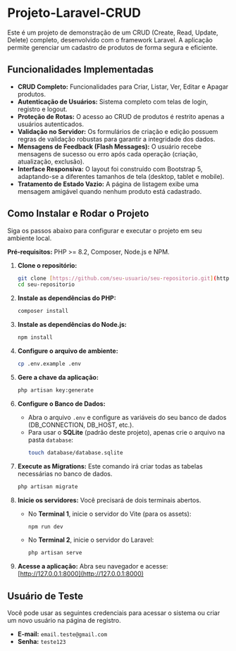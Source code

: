 # Projeto-Laravel-CRUD

Este é um projeto de demonstração de um CRUD (Create, Read, Update, Delete) completo, desenvolvido com o framework Laravel. A aplicação permite gerenciar um cadastro de produtos de forma segura e eficiente.

## Funcionalidades Implementadas

-   **CRUD Completo:** Funcionalidades para Criar, Listar, Ver, Editar e Apagar produtos.
-   **Autenticação de Usuários:** Sistema completo com telas de login, registro e logout.
-   **Proteção de Rotas:** O acesso ao CRUD de produtos é restrito apenas a usuários autenticados.
-   **Validação no Servidor:** Os formulários de criação e edição possuem regras de validação robustas para garantir a integridade dos dados.
-   **Mensagens de Feedback (Flash Messages):** O usuário recebe mensagens de sucesso ou erro após cada operação (criação, atualização, exclusão).
-   **Interface Responsiva:** O layout foi construído com Bootstrap 5, adaptando-se a diferentes tamanhos de tela (desktop, tablet e mobile).
-   **Tratamento de Estado Vazio:** A página de listagem exibe uma mensagem amigável quando nenhum produto está cadastrado.

## Como Instalar e Rodar o Projeto

Siga os passos abaixo para configurar e executar o projeto em seu ambiente local.

**Pré-requisitos:** PHP >= 8.2, Composer, Node.js e NPM.

1.  **Clone o repositório:**
    ```bash
    git clone [https://github.com/seu-usuario/seu-repositorio.git](https://github.com/seu-usuario/seu-repositorio.git)
    cd seu-repositorio
    ```

2.  **Instale as dependências do PHP:**
    ```bash
    composer install
    ```

3.  **Instale as dependências do Node.js:**
    ```bash
    npm install
    ```

4.  **Configure o arquivo de ambiente:**
    ```bash
    cp .env.example .env
    ```

5.  **Gere a chave da aplicação:**
    ```bash
    php artisan key:generate
    ```

6.  **Configure o Banco de Dados:**
    * Abra o arquivo `.env` e configure as variáveis do seu banco de dados (DB_CONNECTION, DB_HOST, etc.).
    * Para usar o **SQLite** (padrão deste projeto), apenas crie o arquivo na pasta `database`:
        ```bash
        touch database/database.sqlite
        ```

7.  **Execute as Migrations:**
    Este comando irá criar todas as tabelas necessárias no banco de dados.
    ```bash
    php artisan migrate
    ```

8.  **Inicie os servidores:**
    Você precisará de dois terminais abertos.

    * No **Terminal 1**, inicie o servidor do Vite (para os assets):
        ```bash
        npm run dev
        ```
    * No **Terminal 2**, inicie o servidor do Laravel:
        ```bash
        php artisan serve
        ```

9.  **Acesse a aplicação:**
    Abra seu navegador e acesse: [http://127.0.0.1:8000](http://127.0.0.1:8000)

## Usuário de Teste

Você pode usar as seguintes credenciais para acessar o sistema ou criar um novo usuário na página de registro.

-   **E-mail:** `email.teste@gmail.com`
-   **Senha:** `teste123`

